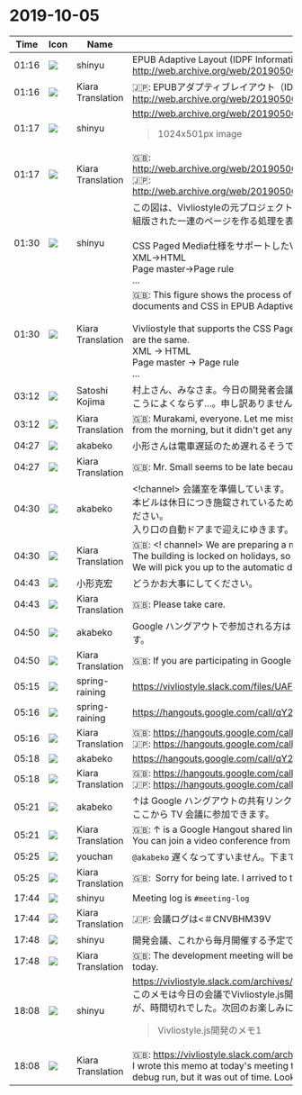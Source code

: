 # 2019-10-05

|Time|Icon|Name|Message|
|---|---|---|---|
|01:16|![](https://avatars.slack-edge.com/2018-04-27/354445776386_e258f5ed5ba887b08668_72.jpg)|shinyu|EPUB Adaptive Layout (IDPF Informational Document)<br><http://web.archive.org/web/20190506055550/http://www.idpf.org/epub/pgt/>|
|01:16|![](https://avatars.slack-edge.com/2019-08-21/732685848020_f3f20736795184660348_72.png)|Kiara Translation|🇯🇵: EPUBアダプティブレイアウト（IDPF情報ドキュメント）<br><http://web.archive.org/web/20190506055550/http://www.idpf.org/epub/pgt/>|
|01:17|![](https://avatars.slack-edge.com/2018-04-27/354445776386_e258f5ed5ba887b08668_72.jpg)|shinyu|<http://web.archive.org/web/20190506055550im_/http://www.idpf.org/epub/pgt/pipeline.png><br><blockquote>1024x501px image</blockquote>|
|01:17|![](https://avatars.slack-edge.com/2019-08-21/732685848020_f3f20736795184660348_72.png)|Kiara Translation|🇬🇧: <http://web.archive.org/web/20190506055550im_/http://www.idpf.org/epub/pgt/pipeline.png><br>🇯🇵: <http://web.archive.org/web/20190506055550im_/http://www.idpf.org/epub/pgt/pipeline.png>|
|01:30|![](https://avatars.slack-edge.com/2018-04-27/354445776386_e258f5ed5ba887b08668_72.jpg)|shinyu|この図は、Vivliostyleの元プロジェクトであるEPUB Adaptive LayoutでのXHTML文書とCSSから組版された一連のページを作る処理を表します。<br><br>CSS Paged Media仕様をサポートしたVivliostyleでは少し変わってますが、基本は同じです。<br>XML→HTML<br>Page master→Page rule<br>...|
|01:30|![](https://avatars.slack-edge.com/2019-08-21/732685848020_f3f20736795184660348_72.png)|Kiara Translation|🇬🇧: This figure shows the process of creating a series of pages formatted from XHTML documents and CSS in EPUB Adaptive Layout, the original project of Vivliostyle.<br><br>Vivliostyle that supports the CSS Paged Media specification is a bit different, but the basics are the same.<br>XML → HTML<br>Page master → Page rule<br>...|
|03:12|![](https://secure.gravatar.com/avatar/98b698d47526f827586a7f3946607ef4.jpg?s=72&d=https%3A%2F%2Fa.slack-edge.com%2Fdf10d%2Fimg%2Favatars%2Fava_0007-72.png)|Satoshi Kojima|村上さん、みなさま。今日の開発者会議欠席させてください。朝から頭痛で寝ていたのですがいっこうによくならず…。申し訳ありません。|
|03:12|![](https://avatars.slack-edge.com/2019-08-21/732685848020_f3f20736795184660348_72.png)|Kiara Translation|🇬🇧: Murakami, everyone. Let me miss today's developer meeting. I slept with a headache from the morning, but it didn't get any better ... I'm sorry.|
|04:27|![](https://avatars.slack-edge.com/2019-05-15/624511073651_25909952cd7a069ceed2_72.png)|akabeko|小形さんは電車遅延のため遅れるそうです|
|04:27|![](https://avatars.slack-edge.com/2019-08-21/732685848020_f3f20736795184660348_72.png)|Kiara Translation|🇬🇧: Mr. Small seems to be late because of the train delay.|
|04:30|![](https://avatars.slack-edge.com/2019-05-15/624511073651_25909952cd7a069ceed2_72.png)|akabeko|<!channel> 会議室を準備しています。<br>本ビルは休日につき施錠されているため、参加者で到着された方は Slack で `@akabeko` を呼んでください。<br>入り口の自動ドアまで迎えにゆきます。|
|04:30|![](https://avatars.slack-edge.com/2019-08-21/732685848020_f3f20736795184660348_72.png)|Kiara Translation|🇬🇧: &lt;! channel&gt; We are preparing a meeting room.<br>The building is locked on holidays, so if you are arriving as a participant, please call at Slack.<br>We will pick you up to the automatic door at the entrance.|
|04:43|![](https://avatars.slack-edge.com/2019-06-22/674537731207_65d60a0f5a770df7a1a0_72.png)|小形克宏|どうかお大事にしてください。|
|04:43|![](https://avatars.slack-edge.com/2019-08-21/732685848020_f3f20736795184660348_72.png)|Kiara Translation|🇬🇧: Please take care.|
|04:50|![](https://avatars.slack-edge.com/2019-05-15/624511073651_25909952cd7a069ceed2_72.png)|akabeko|Google ハングアウトで参加される方は `@akabeko` 宛にアカウントをお知らでください。招待します。|
|04:50|![](https://avatars.slack-edge.com/2019-08-21/732685848020_f3f20736795184660348_72.png)|Kiara Translation|🇬🇧: If you are participating in Google Hangouts, please let us know your account at. Invite|
|05:15|![](https://secure.gravatar.com/avatar/1ac180f0868137292905c311b5fff781.jpg?s=72&d=https%3A%2F%2Fa.slack-edge.com%2Fdf10d%2Fimg%2Favatars%2Fava_0021-72.png)|spring-raining|https://vivliostyle.slack.com/files/UAFGMSJJK/FP4M34CT1/image_from_ios.jpg|
|05:16|![](https://secure.gravatar.com/avatar/1ac180f0868137292905c311b5fff781.jpg?s=72&d=https%3A%2F%2Fa.slack-edge.com%2Fdf10d%2Fimg%2Favatars%2Fava_0021-72.png)|spring-raining|<https://hangouts.google.com/call/qY2vyl59M8KATQVw056fAEEM>|
|05:16|![](https://avatars.slack-edge.com/2019-08-21/732685848020_f3f20736795184660348_72.png)|Kiara Translation|🇬🇧: <https://hangouts.google.com/call/qY2vyl59M8KATQVw056fAEEM><br>🇯🇵: <https://hangouts.google.com/call/qY2vyl59M8KATQVw056fAEEM>|
|05:18|![](https://avatars.slack-edge.com/2019-05-15/624511073651_25909952cd7a069ceed2_72.png)|akabeko|<https://hangouts.google.com/call/qY2vyl59M8KATQVw056fAEEM>|
|05:18|![](https://avatars.slack-edge.com/2019-08-21/732685848020_f3f20736795184660348_72.png)|Kiara Translation|🇬🇧: <https://hangouts.google.com/call/qY2vyl59M8KATQVw056fAEEM><br>🇯🇵: <https://hangouts.google.com/call/qY2vyl59M8KATQVw056fAEEM>|
|05:21|![](https://avatars.slack-edge.com/2019-05-15/624511073651_25909952cd7a069ceed2_72.png)|akabeko|↑は Google ハングアウトの共有リンクです。<br>ここから TV 会議に参加できます。|
|05:21|![](https://avatars.slack-edge.com/2019-08-21/732685848020_f3f20736795184660348_72.png)|Kiara Translation|🇬🇧: ↑ is a Google Hangout shared link.<br>You can join a video conference from here.|
|05:25|![](https://secure.gravatar.com/avatar/b54abc5e7463fe6470c379e97e3f2477.jpg?s=72&d=https%3A%2F%2Fa.slack-edge.com%2Fdf10d%2Fimg%2Favatars%2Fava_0024-72.png)|youchan|`@akabeko` 遅くなってすいません。下まで着きました！|
|05:25|![](https://avatars.slack-edge.com/2019-08-21/732685848020_f3f20736795184660348_72.png)|Kiara Translation|🇬🇧:  Sorry for being late. I arrived to the bottom!|
|17:44|![](https://avatars.slack-edge.com/2018-04-27/354445776386_e258f5ed5ba887b08668_72.jpg)|shinyu|Meeting log is `#meeting-log`|
|17:44|![](https://avatars.slack-edge.com/2019-08-21/732685848020_f3f20736795184660348_72.png)|Kiara Translation|🇯🇵: 会議ログは&lt;＃CNVBHM39V | meeting-log&gt;です|
|17:48|![](https://avatars.slack-edge.com/2018-04-27/354445776386_e258f5ed5ba887b08668_72.jpg)|shinyu|開発会議、これから毎月開催する予定です。今日参加できなかった人も参加よろしく。|
|17:48|![](https://avatars.slack-edge.com/2019-08-21/732685848020_f3f20736795184660348_72.png)|Kiara Translation|🇬🇧: The development meeting will be held every month. Please join us if you couldn't attend today.|
|18:08|![](https://avatars.slack-edge.com/2018-04-27/354445776386_e258f5ed5ba887b08668_72.jpg)|shinyu|<https://vivliostyle.slack.com/archives/CNN5GPF9V/p1570215806038000><br>このメモは今日の会議でVivliostyle.js開発ビルドやデバッグ実行を実演するために書いたのですが、時間切れでした。次回のお楽しみに。<br><blockquote>Vivliostyle.js開発のメモ1</blockquote>|
|18:08|![](https://avatars.slack-edge.com/2019-08-21/732685848020_f3f20736795184660348_72.png)|Kiara Translation|🇬🇧: <https://vivliostyle.slack.com/archives/CNN5GPF9V/p1570215806038000><br>I wrote this memo at today's meeting to demonstrate the Vivliostyle.js development build and debug run, but it was out of time. Looking forward to the next time.|
